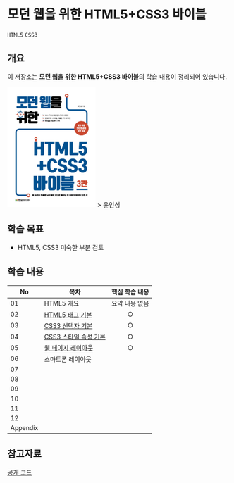 # 모던 웹을 위한 HTML5+CSS3 바이블

`HTML5` `CSS3`

## 개요

이 저장소는 **모던 웹을 위한 HTML5+CSS3 바이블**의 학습 내용이 정리되어 있습니다.

<img src="./assets/cover.jpg" alt="Cover" width="200">
> 윤인성

## 학습 목표
- HTML5, CSS3 미숙한 부분 검토

## 학습 내용
|No|목차|핵심 학습 내용|
|---|---|:---:|
|01|HTML5 개요|요약 내용 없음|
|02|[HTML5 태그 기본](https://github.com/hwahyeon/HTML5CSS3/blob/main/ch.02.html)|○|
|03|[CSS3 선택자 기본](https://github.com/hwahyeon/HTML5CSS3/tree/main/ch.03)|○|
|04|[CSS3 스타일 속성 기본](https://github.com/hwahyeon/HTML5CSS3/tree/main/ch.04)|○|
|05|[웹 페이지 레이아웃](https://github.com/hwahyeon/HTML5CSS3/blob/main/ch.05.html)|○|
|06|스마트폰 레이아웃||
|07|||
|08|||
|09|||
|10|||
|11|||
|12|||
|Appendix|||

## 참고자료
[공개 코드](https://hanbit.co.kr/support/supplement_survey.html?pcode=B8371709349)
